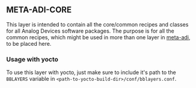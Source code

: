 ## META-ADI-CORE

This layer is intended to contain all the core/common recipes and classes for all Analog Devices software packages. The purpose is for all the common recipes, which might be used in more than one layer in [meta-adi](https://github.com/analogdevicesinc/meta-adi), to be placed here.


### Usage with yocto

To use this layer with yocto, just make sure to include it's path to the `BBLAYERS` variable in `<path-to-yocto-build-dir>/conf/bblayers.conf`.